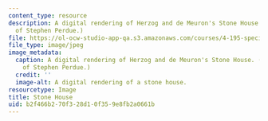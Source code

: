 ```yaml
---
content_type: resource
description: A digital rendering of Herzog and de Meuron's Stone House. (Image courtesy
  of Stephen Perdue.)
file: https://ol-ocw-studio-app-qa.s3.amazonaws.com/courses/4-195-special-problems-in-architectural-design-spring-2005/b2f466b270f328d10f359e8fb2a0661b_4-195s05.jpg
file_type: image/jpeg
image_metadata:
  caption: A digital rendering of Herzog and de Meuron's Stone House. (Image courtesy
    of Stephen Perdue.)
  credit: ''
  image-alt: A digital rendering of a stone house.
resourcetype: Image
title: Stone House
uid: b2f466b2-70f3-28d1-0f35-9e8fb2a0661b
---
```

